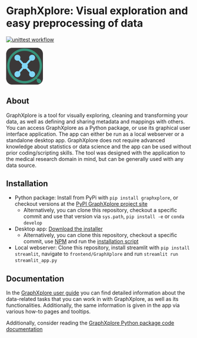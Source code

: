 # GraphXplore: Visual exploration and easy preprocessing of data

[![unittest workflow](https://github.com/UKEIAM/graphxplore/actions/workflows/unittest.yml/badge.svg)](https://github.com/UKEIAM/graphxplore/actions/workflows/unittest.yml)

<img src="./frontend/GraphXplore/graphxplore_icon.png" alt="drawing" width="100"/>

## About

GraphXplore is a tool for visually exploring, cleaning and transforming your data, as well as defining and sharing 
metadata and mappings with others. You can access GraphXplore as a Python package, or use its graphical user interface 
application. The app can either be run as a local webserver or a standalone desktop app.
GraphXplore does not require advanced knowledge about statistics or data science and the app can be used without prior 
coding/scripting skills. The tool was designed with the application to the medical research domain in mind, but can be 
generally used with any data source. 

## Installation

- Python package: Install from PyPi with `pip install graphxplore`, or checkout versions at the 
  [PyPI GraphXplore project site](https://pypi.org/project/graphxplore/)
  - Alternatively, you can clone this repository, checkout a specific commit and use that version via `sys.path`,
    `pip install -e` or `conda develop`
- Desktop app: [Download the installer](https://github.com/UKEIAM/graphxplore/releases)
  - Alternatively, you can clone this repository, checkout a specific commit, use [NPM](https://www.npmjs.com/) and run 
    the [installation script](./frontend/build_release.sh)
- Local webserver: Clone this repository, install streamlit with `pip install streamlit`, navigate to 
  `frontend/GraphXplore` and run `streamlit run streamlit_app.py`

## Documentation

In the [GraphXplore user guide](https://ukeiam.github.io/graphxplore/) you can find detailed information about the 
data-related tasks that you can work in with GraphXplore, as well as its functionalities. Additionally, the same 
information is given in the app via various how-to pages and tooltips.

Additionally, consider reading the [GraphXplore Python package code documentation](https://graphxplore.readthedocs.io/en/latest/)

